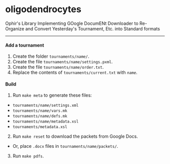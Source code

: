 oligodendrocytes
================

Ophir's Library Implementing GOogle DocumENt Downloader to Re-Organize and Convert Yesterday's Tournament, Etc. into Standard formats

---

#### Add a tournament

1. Create the folder <code>tournaments/_name_/</code>.
2. Create the file <code>tournaments/_name_/settings.pxml</code>.
3. Create the file <code>tournaments/_name_/order.txt</code>.
4. Replace the contents of `tournaments/current.txt` with <code>_name_</code>.

#### Build

1. Run `make meta` to generate these files:
  * <code>tournaments/_name_/settings.xml</code>
  * <code>tournaments/_name_/vars.mk</code>
  * <code>tournaments/_name_/defs.mk</code>
  * <code>tournaments/_name_/metadata.xsl</code>
  * <code>tournaments/metadata.xsl</code>
2. Run `make reset` to download the packets from Google Docs.
  * Or, place `.docx` files in <code>tournaments/_name_/packets/</code>.
3. Run `make pdfs`.
